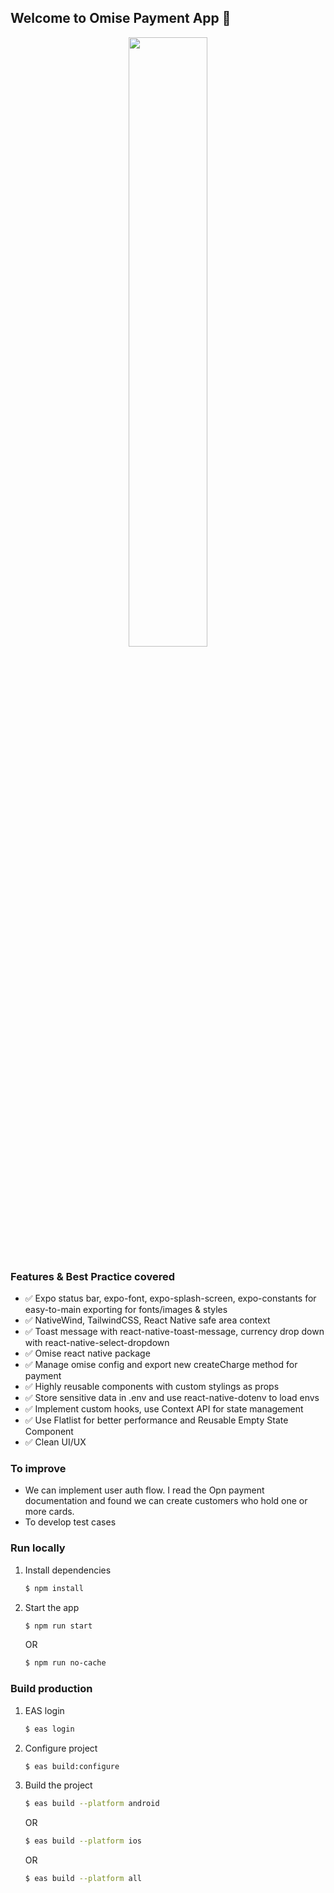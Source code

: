 ## Welcome to Omise Payment App 👋

<p style="text-align:center;">
<image style="width:50%;height: auto; object-fit:cover;" src="https://github.com/AikeNyanLynnOo/payment-app-react-native/blob/main/assets/payment_record.gif?raw=true"/>
</p>

### Features & Best Practice covered

- ✅ Expo status bar, expo-font, expo-splash-screen, expo-constants for easy-to-main exporting for fonts/images & styles
- ✅ NativeWind, TailwindCSS, React Native safe area context
- ✅ Toast message with react-native-toast-message, currency drop down with react-native-select-dropdown
- ✅ Omise react native package
- ✅ Manage omise config and export new createCharge method for payment
- ✅ Highly reusable components with custom stylings as props
- ✅ Store sensitive data in .env and use react-native-dotenv to load envs
- ✅ Implement custom hooks, use Context API for state management
- ✅ Use Flatlist for better performance and Reusable Empty State Component
- ✅ Clean UI/UX

### To improve

- We can implement user auth flow. I read the Opn payment documentation and found we can create customers who hold one or more cards.
- To develop test cases

### Run locally

1. Install dependencies

   ```bash
   $ npm install
   ```

2. Start the app

   ```bash
   $ npm run start
   ```

   OR

   ```bash
   $ npm run no-cache
   ```

### Build production

1. EAS login

   ```bash
   $ eas login
   ```

2. Configure project

   ```bash
   $ eas build:configure
   ```

3. Build the project

   ```bash
   $ eas build --platform android
   ```

   OR

   ```bash
   $ eas build --platform ios
   ```

   OR

   ```bash
   $ eas build --platform all
   ```
